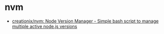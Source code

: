 # nvm
- [creationix/nvm: Node Version Manager - Simple bash script to manage multiple active node.js versions](https://github.com/creationix/nvm)

